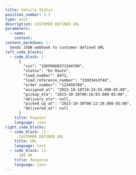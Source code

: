 ```yaml
---
title: Vehicle Status
position_number: 3.1
type: post
description: CUSTOMER DEFINED URL
parameters:
  - name:
    content:
content_markdown: |-
  Sends JSON webhook to customer defined URL
left_code_blocks:
  - code_block: |-
      {
        "vin": "1GKFK66837J344709",
        "status": "En Route",
        "load_number": 6472,
        "load_reference_number": "33dd34sdf4d",
        "order_number": "123456789",
        "assigned_at": "2023-10-18T19:24:55.000-05:00",
        "pickup_eta": "2023-10-30T00:16:03.000-05:00",
        "delivery_eta": null,
        "picked_up_at": "2023-10-30T00:12:20.000-05:00",
        "delivered_at": null
      }
    title: Request
    language: json
right_code_blocks:
  - code_block: |2-
      CUSTOMER DEFINED URL
    title: URL
    language: text
  - code_block: |2-
      200 OK
    title: Response
    language: json
---
```

